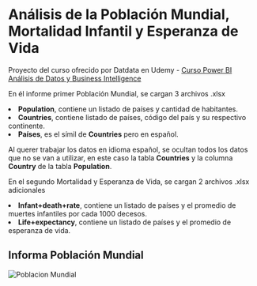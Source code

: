 # Análisis de la Población Mundial, Mortalidad Infantil y Esperanza de Vida

Proyecto del curso ofrecido por Datdata en Udemy - [Curso Power BI Análisis de Datos y Business Intelligence](https://www.udemy.com/course/power-bi-analisis-datos-business-intelligence/)

En él informe primer Población Mundial, se cargan 3 archivos .xlsx

<li><strong>Population</strong>, contiene un listado de países y cantidad de habitantes.</li>
<li><strong>Countries</strong>, contiene listado de países, código del país y su respectivo continente.</li>
<li><strong>Países</strong>, es el símil de <strong>Countries</strong> pero en español.</li>

Al querer trabajar los datos en idioma español, se ocultan todos los datos que no se van a utilizar, en este caso la tabla <strong>Countries</strong> y la columna <strong>Country</strong> de la tabla <strong>Population</strong>.

En el segundo Mortalidad y Esperanza de Vida, se cargan 2 archivos .xlsx adicionales

<li><strong>Infant+death+rate</strong>, contiene un listado de países y el promedio de muertes infantiles por cada 1000 decesos.</li>
<li><strong>Life+expectancy</strong>, contiene un listado de países y el promedio de esperanza de vida.</li>


## Informa Población Mundial


![Poblacion Mundial](https://user-images.githubusercontent.com/78714438/183322235-d212e2d8-85f7-4f64-9fc0-37b3dcd3756a.png)


